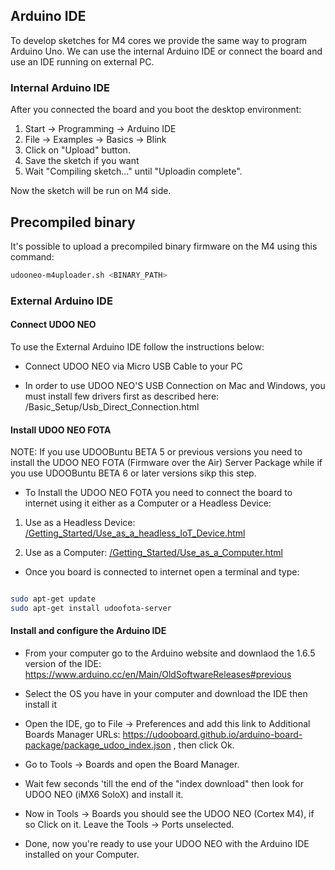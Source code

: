 ## Arduino IDE
To develop sketches for M4 cores we provide the same way to program Arduino Uno.
We can use the internal Arduino IDE or connect the board and use an IDE running on external PC.

### Internal Arduino IDE
After you connected the board and you boot the desktop environment:

1. Start -> Programming -> Arduino IDE
2. File -> Examples -> Basics -> Blink
3. Click on "Upload" button.
4. Save the sketch if you want
5. Wait "Compiling sketch..." until "Uploadin complete".

Now the sketch will be run on M4 side.


## Precompiled binary
It's possible to upload a precompiled binary firmware on the M4 using this command:

```bash
udooneo-m4uploader.sh <BINARY_PATH>
```

### External Arduino IDE

#### Connect UDOO NEO

To use the External Arduino IDE follow the instructions below:

* Connect UDOO NEO via Micro USB Cable to your PC

* In order to use UDOO NEO'S USB Connection on Mac and Windows, you must install few drivers first as described here: /Basic_Setup/Usb_Direct_Connection.html

#### Install UDOO NEO FOTA

NOTE: If you use UDOOBuntu BETA 5 or previous versions you need to install the UDOO NEO FOTA (Firmware over the Air) Server Package while if you use UDOOBuntu BETA 6 or later versions sikp this step.

* To Install the UDOO NEO FOTA you need to connect the board to internet using it either as a Computer or a Headless Device:

1. Use as a Headless Device: [/Getting_Started/Use_as_a_headless_IoT_Device.html](/Getting_Started/Use_as_a_headless_IoT_Device.html)

2. Use as a Computer: [/Getting_Started/Use_as_a_Computer.html](/Getting_Started/Use_as_a_Computer.html)

* Once you board is connected to internet open a terminal and type:

```bash

sudo apt-get update
sudo apt-get install udoofota-server

```

#### Install and configure the Arduino IDE

* From your computer go to the Arduino website and downlaod the 1.6.5 version of the IDE: https://www.arduino.cc/en/Main/OldSoftwareReleases#previous

* Select the OS you have in your computer and download the IDE then install it

* Open the IDE, go to File -> Preferences and add this link to Additional Boards Manager URLs: https://udooboard.github.io/arduino-board-package/package_udoo_index.json , then click Ok.

* Go to Tools -> Boards and open the Board Manager.

* Wait few seconds 'till the end of the "index download" then look for UDOO NEO (iMX6 SoloX) and install it.

* Now in Tools -> Boards you should see the UDOO NEO (Cortex M4), if so Click on it. Leave the Tools -> Ports unselected.

* Done, now you're ready to use your UDOO NEO with the Arduino IDE installed on your Computer.


